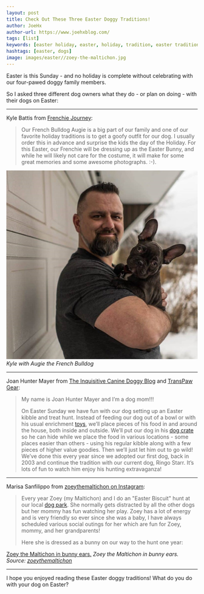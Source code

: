 ```yaml
---
layout: post
title: Check Out These Three Easter Doggy Traditions!
author: JoeHx
author-url: https://www.joehxblog.com/
tags: [list]
keywords: [easter holiday, easter, holiday, tradition, easter tradition]
hashtags: [easter, dogs]
image: images/easter//zoey-the-maltichon.jpg
---
```


Easter is this Sunday - and no holiday is complete without celebrating with our four-pawed doggy family members.

So I asked three different dog owners what they do - or plan on doing - with their dogs on Easter:

---

Kyle Battis from [Frenchie Journey](https://frenchiejourney.com/):

> Our French Bulldog Augie is a big part of our family and one of our favorite holiday traditions is to get a goofy outfit for our dog. I usually order this in advance and surprise the kids the day of the Holiday. For this Easter, our Frenchie will be dressing up as the Easter Bunny, and while he will likely not care for the costume, it will make for some great memories and some awesome photographs. :-).

![Kyle with Augie the French Bulldog](/images/easter/french-bulldog-augie.jpg)
*Kyle with Augie the French Bulldog*

---

Joan Hunter Mayer from [The Inquisitive Canine Doggy Blog](https://inquisitivecanine.com/blog/) and [TransPaw Gear](https://transpawgear.com/blog/):

> My name is Joan Hunter Mayer and I’m a dog mom!!!
>
> On Easter Sunday we have fun with our dog setting up an Easter kibble and treat hunt. Instead of feeding our dog out of a bowl or with his usual enrichment [toys](https://www.puppy-snuggles.com/blog/my-four-favorite-dog-treats-and-dog-toys/), we’ll place pieces of his food in and around the house, both inside and outside. We’ll put our dog in his [dog crate](https://www.puppy-snuggles.com/blog/choosing-the-best-dog-crate/) so he can hide while we place the food in various locations - some places easier than others - using his regular kibble along with a few pieces of higher value goodies. Then we’ll just let him out to go wild! We’ve done this every year since we adopted our first dog, back in 2003 and continue the tradition with our current dog, Ringo Starr. It’s lots of fun to watch him enjoy his hunting extravaganza!

---

Marisa Sanfilippo from [zoeythemaltichon on Instagram](https://www.instagram.com/zoeythemaltichon/):

> Every year Zoey (my Maltichon) and I do an "Easter Biscuit" hunt at our local [dog park](https://www.puppy-snuggles.com/blog/2019s-first-trip-to-the-montgomery-county-bark-park/). She normally gets distracted by all the other dogs but her mommy has fun watching her play. Zoey has a lot of energy and is very friendly so ever since she was a baby, I have always scheduled various social outings for her which are fun for Zoey, mommy, and her grandparents!
>
> Here she is dressed as a bunny on our way to the
hunt one year:

[Zoey the Maltichon in bunny ears.](/images/easter//zoey-the-maltichon.jpg)
*Zoey the Maltichon in bunny ears. Source: [zoeythemaltichon](https://www.instagram.com/p/BDBCwJBgFcJ/)*

---

I hope you enjoyed reading these Easter doggy traditions! What do you do with your dog on Easter?